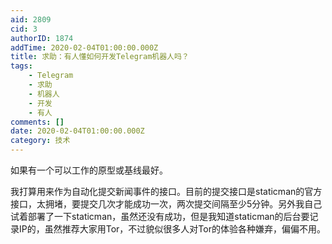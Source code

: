 ```yaml
---
aid: 2809
cid: 3
authorID: 1874
addTime: 2020-02-04T01:00:00.000Z
title: 求助：有人懂如何开发Telegram机器人吗？
tags:
    - Telegram
    - 求助
    - 机器人
    - 开发
    - 有人
comments: []
date: 2020-02-04T01:00:00.000Z
category: 技术
---
```


如果有一个可以工作的原型或基线最好。

我打算用来作为自动化提交新闻事件的接口。目前的提交接口是staticman的官方接口，太拥堵，要提交几次才能成功一次，两次提交间隔至少5分钟。另外我自己试着部署了一下staticman，虽然还没有成功，但是我知道staticman的后台要记录IP的，虽然推荐大家用Tor，不过貌似很多人对Tor的体验各种嫌弃，偏偏不用。
